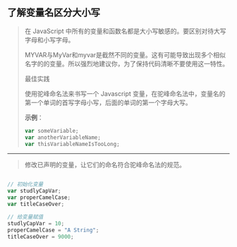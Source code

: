 ## 了解变量名区分大小写

> 在 JavaScript 中所有的变量和函数名都是大小写敏感的。要区别对待大写字母和小写字母。
>
> MYVAR与MyVar和myvar是截然不同的变量。这有可能导致出现多个相似名字的的变量。所以强烈地建议你，为了保持代码清晰不要使用这一特性。
>
> 最佳实践
>
> 使用驼峰命名法来书写一个 Javascript 变量，在驼峰命名法中，变量名的第一个单词的首写字母小写，后面的单词的第一个字母大写。
>
> **示例**：
>
> ```js
> var someVariable;
> var anotherVariableName;
> var thisVariableNameIsTooLong;
> ```

------

> 修改已声明的变量，让它们的命名符合驼峰命名法的规范。

```js

// 初始化变量
var studlyCapVar;
var properCamelCase;
var titleCaseOver;

// 给变量赋值
studlyCapVar = 10;
properCamelCase = "A String";
titleCaseOver = 9000;

```
